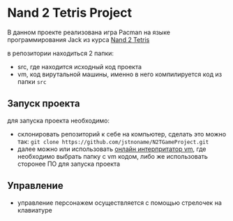 # Nand 2 Tetris Project

В данном проекте реализована игра Pacman на языке программирования Jack из курса [Nand 2 Tetris](https://www.nand2tetris.org/)

в репозитории находиться 2 папки:
- src, где находится исходный код проекта
- vm, код вирутальной машины, именно в него компилируется код из папки `src`

## Запуск проекта
для запуска проекта необходимо:
- склонировать репозиторий к себе на компьютер, сделать это можно так: `git clone https://github.com/jstnoname/N2TGameProject.git`
- далее можно или использовать [онлайн интерпритатор vm](https://nand2tetris.github.io/web-ide/vm), где необходимо выбрать папку с vm кодом, либо же использовать сторонее ПО для запуска проекта

## Управление
- управление персонажем осуществляется с помощью стрелочек на клавиатуре
